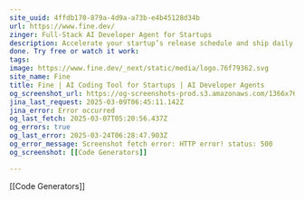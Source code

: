 ```yaml
---
site_uuid: 4ffdb170-879a-4d9a-a73b-e4b45128d34b
url: https://www.fine.dev/
zinger: Full-Stack AI Developer Agent for Startups
description: Accelerate your startup’s release schedule and ship daily improvements. Fine is the AI Coding Agent built to act like another team member, getting work
done. Try free or watch it work: 
tags: 
image: https://www.fine.dev/_next/static/media/logo.76f79362.svg
site_name: Fine
title: Fine | AI Coding Tool for Startups | AI Developer Agents
og_screenshot_url: https://og-screenshots-prod.s3.amazonaws.com/1366x768/80/false/0a804e7f0630ea272b4711204e5cf2cec21bfcec93cd26df0405dd1a0262d4fb.jpeg
jina_last_request: 2025-03-09T06:45:11.142Z
jina_error: Error occurred
og_last_fetch: 2025-03-07T05:20:56.437Z
og_errors: true
og_last_error: 2025-03-24T06:28:47.903Z
og_error_message: Screenshot fetch error: HTTP error! status: 500
og_screenshot: [[Code Generators]]

---
```

[[Code Generators]]

